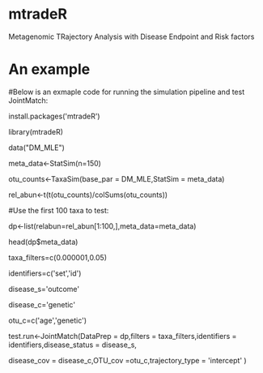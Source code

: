# mtradeR 
Metagenomic TRajectory Analysis with Disease Endpoint and Risk factors
# An example

#Below is an exmaple code for running the simulation pipeline and test JointMatch:

install.packages('mtradeR')

library(mtradeR)

data("DM_MLE")

meta_data<-StatSim(n=150)

otu_counts<-TaxaSim(base_par = DM_MLE,StatSim = meta_data)

rel_abun<-t(t(otu_counts)/colSums(otu_counts))

#Use the first 100 taxa to test: 

dp<-list(relabun=rel_abun[1:100,],meta_data=meta_data)

head(dp$meta_data)

taxa_filters=c(0.000001,0.05)

identifiers=c('set','id')

disease_s='outcome'

disease_c='genetic'

otu_c=c('age','genetic')

test.run<-JointMatch(DataPrep = dp,filters = taxa_filters,identifiers = identifiers,disease_status = disease_s,

disease_cov = disease_c,OTU_cov =otu_c,trajectory_type = 'intercept' )
